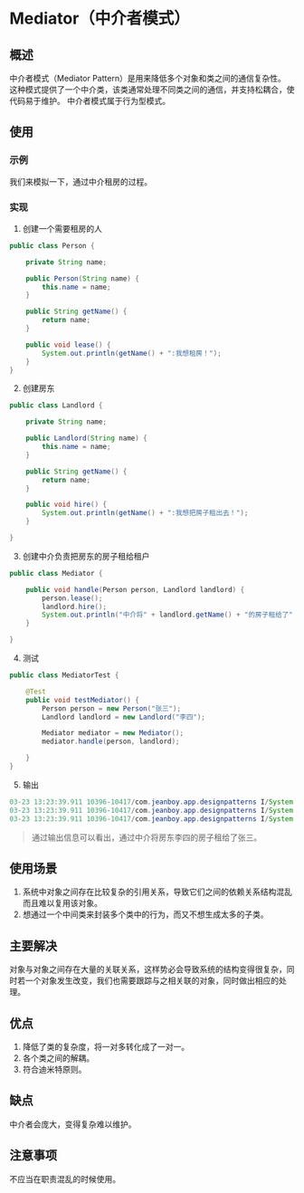 # Mediator（中介者模式） #
## 概述 ##
中介者模式（Mediator Pattern）是用来降低多个对象和类之间的通信复杂性。 这种模式提供了一个中介类，该类通常处理不同类之间的通信，并支持松耦合，使代码易于维护。 中介者模式属于行为型模式。

## 使用 ##
### 示例 ###
我们来模拟一下，通过中介租房的过程。

### 实现 ###
1. 创建一个需要租房的人
```Java
public class Person {

    private String name;

    public Person(String name) {
        this.name = name;
    }

    public String getName() {
        return name;
    }

    public void lease() {
        System.out.println(getName() + ":我想租房！");
    }
}
```
2. 创建房东
```Java
public class Landlord {

    private String name;

    public Landlord(String name) {
        this.name = name;
    }

    public String getName() {
        return name;
    }

    public void hire() {
        System.out.println(getName() + ":我想把房子租出去！");
    }

}
```
3. 创建中介负责把房东的房子租给租户
```Java
public class Mediator {

    public void handle(Person person, Landlord landlord) {
        person.lease();
        landlord.hire();
        System.out.println("中介将" + landlord.getName() + "的房子租给了" + person.getName());
    }

}
```
4. 测试
```Java
public class MediatorTest {

    @Test
    public void testMediator() {
        Person person = new Person("张三");
        Landlord landlord = new Landlord("李四");

        Mediator mediator = new Mediator();
        mediator.handle(person, landlord);

    }
}
```

5. 输出
```Java
03-23 13:23:39.911 10396-10417/com.jeanboy.app.designpatterns I/System.out: 张三:我想租房！
03-23 13:23:39.911 10396-10417/com.jeanboy.app.designpatterns I/System.out: 李四:我想把房子租出去！
03-23 13:23:39.911 10396-10417/com.jeanboy.app.designpatterns I/System.out: 中介将李四的房子租给了张三
```

> 通过输出信息可以看出，通过中介将房东李四的房子租给了张三。

## 使用场景 ##
1. 系统中对象之间存在比较复杂的引用关系，导致它们之间的依赖关系结构混乱而且难以复用该对象。 
2. 想通过一个中间类来封装多个类中的行为，而又不想生成太多的子类。

## 主要解决 ##
对象与对象之间存在大量的关联关系，这样势必会导致系统的结构变得很复杂，同时若一个对象发生改变，我们也需要跟踪与之相关联的对象，同时做出相应的处理。

## 优点 ##
1. 降低了类的复杂度，将一对多转化成了一对一。 
2. 各个类之间的解耦。 
3. 符合迪米特原则。

## 缺点 ##
中介者会庞大，变得复杂难以维护。

## 注意事项 ##
不应当在职责混乱的时候使用。